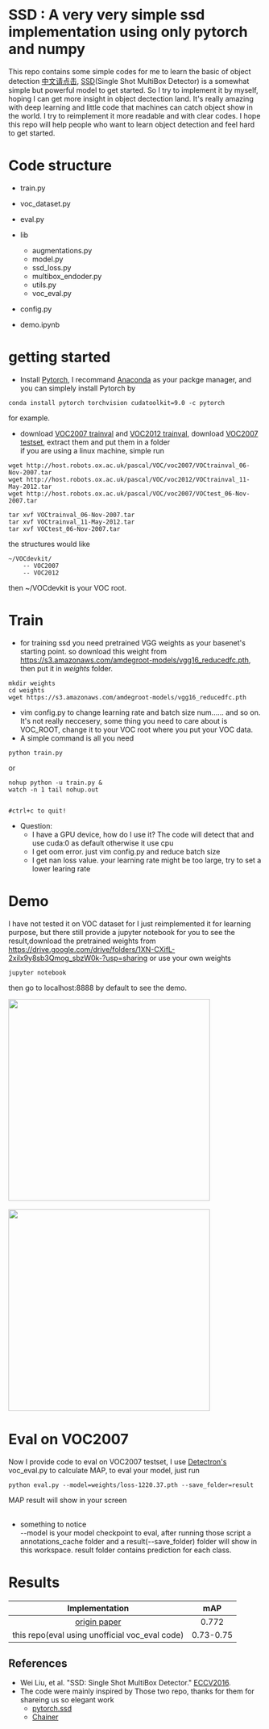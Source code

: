 # SSD : A very very simple ssd implementation using only pytorch and numpy

This repo contains some simple codes for me to learn the basic of object detection [中文请点击](https://github.com/HosinPrime/simple-ssd-for-beginners/blob/master/chinese.md), [SSD](http://arxiv.org/abs/1512.02325)(Single Shot MultiBox Detector) is a somewhat simple but powerful model to get started. So I try to implement it by myself, hoping I can get more insight in object dectection land. It's really amazing with deep learning and little code that machines can catch object show in the world. I try to reimplement it more readable and with clear codes. I hope this repo will help people who want to learn object detection and feel hard to get started.



# Code structure
- train.py    
- voc_dataset.py    
- eval.py
- lib    
    * augmentations.py    
    * model.py    
    * ssd_loss.py    
    * multibox_endoder.py    
    * utils.py    
    * voc_eval.py   

- config.py    
- demo.ipynb   


# getting started
- Install [Pytorch](https://pytorch.org), I recommand [Anaconda](https://www.anaconda.com) as your packge manager, and you can simplely install Pytorch by 
```Shell 
conda install pytorch torchvision cudatoolkit=9.0 -c pytorch 
``` 
for example.

- download [VOC2007 trainval](http://host.robots.ox.ac.uk/pascal/VOC/voc2007/VOCtrainval_06-Nov-2007.tar) and [VOC2012 trainval](http://host.robots.ox.ac.uk/pascal/VOC/voc2012/VOCtrainval_11-May-2012.tar), download [VOC2007 testset](http://host.robots.ox.ac.uk/pascal/VOC/voc2007/VOCtest_06-Nov-2007.tar), extract them and put them in a folder</br>
if you are using a linux machine, simple run
```Shell
wget http://host.robots.ox.ac.uk/pascal/VOC/voc2007/VOCtrainval_06-Nov-2007.tar
wget http://host.robots.ox.ac.uk/pascal/VOC/voc2012/VOCtrainval_11-May-2012.tar
wget http://host.robots.ox.ac.uk/pascal/VOC/voc2007/VOCtest_06-Nov-2007.tar

tar xvf VOCtrainval_06-Nov-2007.tar
tar xvf VOCtrainval_11-May-2012.tar
tar xvf VOCtest_06-Nov-2007.tar
```
the structures would like
```
~/VOCdevkit/
    -- VOC2007
    -- VOC2012
```
then ~/VOCdevkit is your VOC root.


# Train
- for training ssd you need pretrained VGG weights as your basenet's starting point. so download this weight from https://s3.amazonaws.com/amdegroot-models/vgg16_reducedfc.pth, then put it in *weights* folder.
```Shell
mkdir weights
cd weights
wget https://s3.amazonaws.com/amdegroot-models/vgg16_reducedfc.pth
```

- vim config.py to change learning rate and batch size num...... and so on. It's not really neccesery, some thing you need to care about is VOC_ROOT, change it to your VOC root where you put your VOC data.
- A simple command is all you need
```Shell
python train.py
```
or
```Shell
nohup python -u train.py &
watch -n 1 tail nohup.out


#ctrl+c to quit!
```


- Question:
    * I have a GPU device, how do I use it? The code will detect that and use cuda:0 as default otherwise it use cpu
    * I get oom error. just vim config.py and reduce batch size
    * I get nan loss value.  your learning rate might be too large, try to set a lower learing rate
# Demo
I have not tested it on VOC dataset for I just reimplemented it for learning purpose, but there still provide a jupyter notebook for you to see the result,download the pretrained weights from https://drive.google.com/drive/folders/1XN-CXifL-2xilx9y8sb3Qmog_sbzW0k-?usp=sharing or use your own weights
```Shell
jupyter notebook
```
then go to localhost:8888 by default to see the demo.

<img align="center" src= "https://github.com/HosinPrime/simple-ssd-for-beginners/blob/master/images/1.jpg" height = 400/> </br></br>
<img align="center" src= "https://github.com/HosinPrime/simple-ssd-for-beginners/blob/master/images/2.jpg" height = 400/>



# Eval on VOC2007
Now I provide code to eval on VOC2007 testset, I use [Detectron's](https://github.com/facebookresearch/Detectron/blob/master/detectron/datasets/voc_eval.py) voc_eval.py to calculate MAP, to eval your model, just run
```Shell
python eval.py --model=weights/loss-1220.37.pth --save_folder=result
```
MAP result will show in your screen</br></br>
- something to notice</br>
--model is your model checkpoint to eval, after running those script a annotations_cache folder and a result(--save_folder) folder will show in this workspace. result folder contains prediction for each class.

# Results
|              Implementation              |     mAP     |
| :--------------------------------------: | :---------: |
| [origin paper](http://arxiv.org/abs/1512.02325) |    0.772    |
|    this repo(eval using unofficial voc_eval code)    | 0.73-0.75 |


## References
- Wei Liu, et al. "SSD: Single Shot MultiBox Detector." [ECCV2016](http://arxiv.org/abs/1512.02325).
- The code were mainly inspired by Those two repo, thanks for them for shareing us so elegant work
    * [pytorch.ssd](https://github.com/amdegroot/ssd.pytorch)
    * [Chainer](https://github.com/chainer/chainercv/tree/master/chainercv/links/model/ssd)
